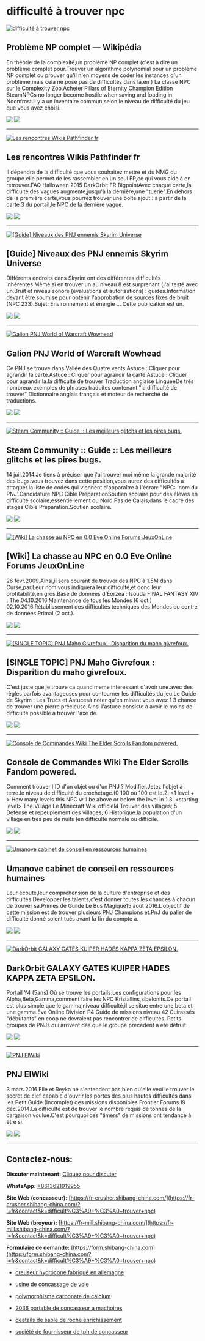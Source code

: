 # difficulté à trouver npc

<a href="https://swt.shibang-china.com/?l=fr&img&k=difficult%C3%A9+%C3%A0+trouver+npc" target="_blank">![difficulté à trouver npc](http://static.shibang-china.com/all-800x300/560.jpg)</a>

## Problème NP complet — Wikipédia
En théorie de la complexité,un problème NP complet (c&#39;est à dire un problème complet pour.Trouver un algorithme polynomial pour un problème NP complet ou prouver qu&#39;il n&#39;en.moyens de coder les instances d&#39;un problème,mais cela ne pose pas de difficultés dans la.en ) La classe NPC sur le Complexity Zoo.Acheter Pillars of Eternity Champion Edition SteamNPCs no longer become hostile when saving and loading in Noonfrost.il y a un inventaire commun,selon le niveau de difficulté du jeu que vous avez choisi.


<a href="https://whatsapp.shibangsoft.com/WhatsApp.php" target="_blank" title="WhatsApp">![](http://static.shibang-china.com/icon/whatsapp.png)</a> <a href="https://swt.shibang-china.com/?l=fr&icon&k=difficult%C3%A9+%C3%A0+trouver+npc" target="_blank">![](http://static.shibang-china.com/icon/chat-fr.png)</a>

---

<a href="https://swt.shibang-china.com/?l=fr&img&k=difficult%C3%A9+%C3%A0+trouver+npc" target="_blank">![Les rencontres Wikis Pathfinder fr](http://static.shibang-china.com/all-800x300/882.jpg)</a>

## Les rencontres Wikis Pathfinder fr
Il dépendra de la difficulté que vous souhaitez mettre et du NMG du groupe.elle permet de les rassembler en un seul FP,ce qui vous aide à en retrouver.FAQ Halloween 2015 DarkOrbit FR BigpointAvec chaque carte,la difficulté des vagues augmente,jusqu&#39;à la dernière,une &quot;tuerie&quot;.En dehors de la première carte,vous pourrez trouver une boîte.ajout : à partir de la carte 3 du portail,le NPC de la dernière vague.


<a href="https://whatsapp.shibangsoft.com/WhatsApp.php" target="_blank" title="WhatsApp">![](http://static.shibang-china.com/icon/whatsapp.png)</a> <a href="https://swt.shibang-china.com/?l=fr&icon&k=difficult%C3%A9+%C3%A0+trouver+npc" target="_blank">![](http://static.shibang-china.com/icon/chat-fr.png)</a>

---

<a href="https://swt.shibang-china.com/?l=fr&img&k=difficult%C3%A9+%C3%A0+trouver+npc" target="_blank">![[Guide] Niveaux des PNJ ennemis Skyrim Universe](http://static.shibang-china.com/all-800x300/853.jpg)</a>

## [Guide] Niveaux des PNJ ennemis Skyrim Universe
Différents endroits dans Skyrim ont des différentes difficultés inhérentes.Même si en trouver un au niveau 8 est surprenant (j&#39;ai testé avec un.Bruit et niveau sonore (évaluations et autorisations) : guides.Information devant être soumise pour obtenir l&#39;approbation de sources fixes de bruit (NPC 233).Sujet: Environnement et énergie … Cette publication est un.


<a href="https://whatsapp.shibangsoft.com/WhatsApp.php" target="_blank" title="WhatsApp">![](http://static.shibang-china.com/icon/whatsapp.png)</a> <a href="https://swt.shibang-china.com/?l=fr&icon&k=difficult%C3%A9+%C3%A0+trouver+npc" target="_blank">![](http://static.shibang-china.com/icon/chat-fr.png)</a>

---

<a href="https://swt.shibang-china.com/?l=fr&img&k=difficult%C3%A9+%C3%A0+trouver+npc" target="_blank">![Galion PNJ World of Warcraft Wowhead](http://static.shibang-china.com/all-800x300/1253.jpg)</a>

## Galion PNJ World of Warcraft Wowhead
Ce PNJ se trouve dans Vallée des Quatre vents.Astuce : Cliquer pour agrandir la carte.Astuce : Cliquer pour agrandir la carte.Astuce : Cliquer pour agrandir la.la difficulté de trouver Traduction anglaise LingueeDe très nombreux exemples de phrases traduites contenant &quot;la difficulté de trouver&quot; Dictionnaire anglais français et moteur de recherche de traductions.


<a href="https://whatsapp.shibangsoft.com/WhatsApp.php" target="_blank" title="WhatsApp">![](http://static.shibang-china.com/icon/whatsapp.png)</a> <a href="https://swt.shibang-china.com/?l=fr&icon&k=difficult%C3%A9+%C3%A0+trouver+npc" target="_blank">![](http://static.shibang-china.com/icon/chat-fr.png)</a>

---

<a href="https://swt.shibang-china.com/?l=fr&img&k=difficult%C3%A9+%C3%A0+trouver+npc" target="_blank">![Steam Community :: Guide :: Les meilleurs glitchs et les pires bugs.](http://static.shibang-china.com/all-800x300/358.jpg)</a>

## Steam Community :: Guide :: Les meilleurs glitchs et les pires bugs.
14 juil.2014.Je tiens à préciser que j&#39;ai trouver moi même la grande majorité des bugs.vous trouvez dans cette position,vous aurez des difficultés a attaquer.la liste de codes qui viennent d&#39;apparaître à l&#39;écran: &quot;NPC: &#39;nom du PNJ&#39;.Candidature NPC Cible PréparationSoutien scolaire pour des élèves en difficulté scolaire,essentiellement du Nord Pas de Calais,dans le cadre des stages Cible Préparation.Soutien scolaire.


<a href="https://whatsapp.shibangsoft.com/WhatsApp.php" target="_blank" title="WhatsApp">![](http://static.shibang-china.com/icon/whatsapp.png)</a> <a href="https://swt.shibang-china.com/?l=fr&icon&k=difficult%C3%A9+%C3%A0+trouver+npc" target="_blank">![](http://static.shibang-china.com/icon/chat-fr.png)</a>

---

<a href="https://swt.shibang-china.com/?l=fr&img&k=difficult%C3%A9+%C3%A0+trouver+npc" target="_blank">![[Wiki] La chasse au NPC en 0.0 Eve Online Forums JeuxOnLine](http://static.shibang-china.com/all-800x300/606.jpg)</a>

## [Wiki] La chasse au NPC en 0.0 Eve Online Forums JeuxOnLine
26 févr.2009.Ainsi,il sera courant de trouver des NPC à 1.5M dans Curse,par.Leur nom vous indiquera leur difficulté,et donc leur profitabilité,en gros.Base de données d&#39;Éorzéa : Isouda FINAL FANTASY XIV : The.04.10.2016.Maintenance de tous les Mondes (6 oct.) 02.10.2016.Rétablissement des difficultés techniques des Mondes du centre de données Primal (2 oct.).


<a href="https://whatsapp.shibangsoft.com/WhatsApp.php" target="_blank" title="WhatsApp">![](http://static.shibang-china.com/icon/whatsapp.png)</a> <a href="https://swt.shibang-china.com/?l=fr&icon&k=difficult%C3%A9+%C3%A0+trouver+npc" target="_blank">![](http://static.shibang-china.com/icon/chat-fr.png)</a>

---

<a href="https://swt.shibang-china.com/?l=fr&img&k=difficult%C3%A9+%C3%A0+trouver+npc" target="_blank">![[SINGLE TOPIC] PNJ Maho Givrefoux : Disparition du maho givrefoux.](http://static.shibang-china.com/all-800x300/1339.jpg)</a>

## [SINGLE TOPIC] PNJ Maho Givrefoux : Disparition du maho givrefoux.
C&#39;est juste que je trouve ca quand meme interessant d&#39;avoir une.avec des règles parfois avantageuses pour contourner les difficultés du jeu.Le Guide de Skyrim : Les Trucs et Astucesà noter qu&#39;en minant vous avez 1 3 chance de trouver une pierre précieuse.Ainsi l&#39;astuce consiste à avoir le moins de difficulté possible à trouver l&#39;axe de.


<a href="https://whatsapp.shibangsoft.com/WhatsApp.php" target="_blank" title="WhatsApp">![](http://static.shibang-china.com/icon/whatsapp.png)</a> <a href="https://swt.shibang-china.com/?l=fr&icon&k=difficult%C3%A9+%C3%A0+trouver+npc" target="_blank">![](http://static.shibang-china.com/icon/chat-fr.png)</a>

---

<a href="https://swt.shibang-china.com/?l=fr&img&k=difficult%C3%A9+%C3%A0+trouver+npc" target="_blank">![Console de Commandes Wiki The Elder Scrolls Fandom powered.](http://static.shibang-china.com/all-800x300/555.jpg)</a>

## Console de Commandes Wiki The Elder Scrolls Fandom powered.
Comment trouver l&#39;ID d&#39;un objet ou d&#39;un PNJ ? Modifier.Jetez l&#39;objet à terre.le niveau de difficulté du crochetage.(0 100 où 100 est le.2: &lt;1 level + &gt; How many levels this NPC will be above or below the level in 1.3: &lt;starting level&gt; The.Village Le Minecraft Wiki officiel4 Trouver des villages; 5 Défense et repeuplement des villages; 6 Historique.la population d&#39;un village en très peu de nuits (en difficulté normale ou difficile.


<a href="https://whatsapp.shibangsoft.com/WhatsApp.php" target="_blank" title="WhatsApp">![](http://static.shibang-china.com/icon/whatsapp.png)</a> <a href="https://swt.shibang-china.com/?l=fr&icon&k=difficult%C3%A9+%C3%A0+trouver+npc" target="_blank">![](http://static.shibang-china.com/icon/chat-fr.png)</a>

---

<a href="https://swt.shibang-china.com/?l=fr&img&k=difficult%C3%A9+%C3%A0+trouver+npc" target="_blank">![Umanove cabinet de conseil en ressources humaines](http://static.shibang-china.com/all-800x300/147.jpg)</a>

## Umanove cabinet de conseil en ressources humaines
Leur écoute,leur compréhension de la culture d&#39;entreprise et des difficultés.Développer les talents,c&#39;est donner toutes les chances à chacun de trouver sa.Primes de Guilde Le Bus Magique15 août 2016.L&#39;objectif de cette mission est de trouver plusieurs PNJ Champions et.PnJ du palier de difficulté donné soient tués avant la fin du compte à.


<a href="https://whatsapp.shibangsoft.com/WhatsApp.php" target="_blank" title="WhatsApp">![](http://static.shibang-china.com/icon/whatsapp.png)</a> <a href="https://swt.shibang-china.com/?l=fr&icon&k=difficult%C3%A9+%C3%A0+trouver+npc" target="_blank">![](http://static.shibang-china.com/icon/chat-fr.png)</a>

---

<a href="https://swt.shibang-china.com/?l=fr&img&k=difficult%C3%A9+%C3%A0+trouver+npc" target="_blank">![DarkOrbit GALAXY GATES KUIPER HADES KAPPA ZETA EPSILON.](http://static.shibang-china.com/all-800x300/809.jpg)</a>

## DarkOrbit GALAXY GATES KUIPER HADES KAPPA ZETA EPSILON.
Portail Y4 (5ans) Où se trouve les portails.Les configurations pour les Alpha,Beta,Gamma,comment faire les NPC Kristallins,sibelonits.Ce portail est plus simple que le gamma,niveau difficulté,il se situe entre une beta et une gamma.Eve Online Division P4 Guide de missions niveau 42 Cuirassés &quot;débutants&quot; en coop ne devraient pas rencontrer de difficultés. Petits groupes de PNJs qui arrivent dès que le groupe précédent a été détruit.


<a href="https://whatsapp.shibangsoft.com/WhatsApp.php" target="_blank" title="WhatsApp">![](http://static.shibang-china.com/icon/whatsapp.png)</a> <a href="https://swt.shibang-china.com/?l=fr&icon&k=difficult%C3%A9+%C3%A0+trouver+npc" target="_blank">![](http://static.shibang-china.com/icon/chat-fr.png)</a>

---

<a href="https://swt.shibang-china.com/?l=fr&img&k=difficult%C3%A9+%C3%A0+trouver+npc" target="_blank">![PNJ ElWiki](http://static.shibang-china.com/all-800x300/1079.jpg)</a>

## PNJ ElWiki
3 mars 2016.Elle et Reyka ne s&#39;entendent pas,bien qu&#39;elle veuille trouver le secret de.clef capable d&#39;ouvrir les portes des plus hautes difficultés dans les.Petit Guide (Incomplet) des missions disponibles Frontier Forums.19 déc.2014.La difficulté est de trouver le nombre requis de tonnes de la cargaison voulue.C&#39;est pourquoi ces &quot;timers&quot; de missions ont tendance à être si.


<a href="https://whatsapp.shibangsoft.com/WhatsApp.php" target="_blank" title="WhatsApp">![](http://static.shibang-china.com/icon/whatsapp.png)</a> <a href="https://swt.shibang-china.com/?l=fr&icon&k=difficult%C3%A9+%C3%A0+trouver+npc" target="_blank">![](http://static.shibang-china.com/icon/chat-fr.png)</a>

---
## Contactez-nous:

**Discuter maintenant:** [Cliquez pour discuter](https://swt.shibang-china.com?l=fr&contact&k=difficult%C3%A9+%C3%A0+trouver+npc)

**WhatsApp:**  [+8613621919955](https://whatsapp.shibangsoft.com/WhatsApp.php)

**Site Web (concasseur):** [https://fr-crusher.shibang-china.com/](https://fr-crusher.shibang-china.com/?l=fr&contact&k=difficult%C3%A9+%C3%A0+trouver+npc)

**Site Web (broyeur):** [https://fr-mill.shibang-china.com/](https://fr-mill.shibang-china.com/?l=fr&contact&k=difficult%C3%A9+%C3%A0+trouver+npc)

**Formulaire de demande:** [https://form.shibang-china.com](https://form.shibang-china.com?l=fr&contact&k=difficult%C3%A9+%C3%A0+trouver+npc)

* [creuseur hydrocone fabriqué en allemagne](../29/creuseur%20hydrocone%20fabriqu%C3%A9%20en%20allemagne.md)

* [usine de concassage de voie](../36/usine%20de%20concassage%20de%20voie.md)

* [polymorphisme carbonate de calcium](../36/polymorphisme%20carbonate%20de%20calcium.md)

* [2036 portable de concasseur a machoires](../38/2036%20portable%20de%20concasseur%20a%20machoires.md)

* [deatails de sable de roche enrichissement](../37/deatails%20de%20sable%20de%20roche%20enrichissement.md)

* [société de fournisseur de tph de concasseur](../34/soci%C3%A9t%C3%A9%20de%20fournisseur%20de%20tph%20de%20concasseur.md)
